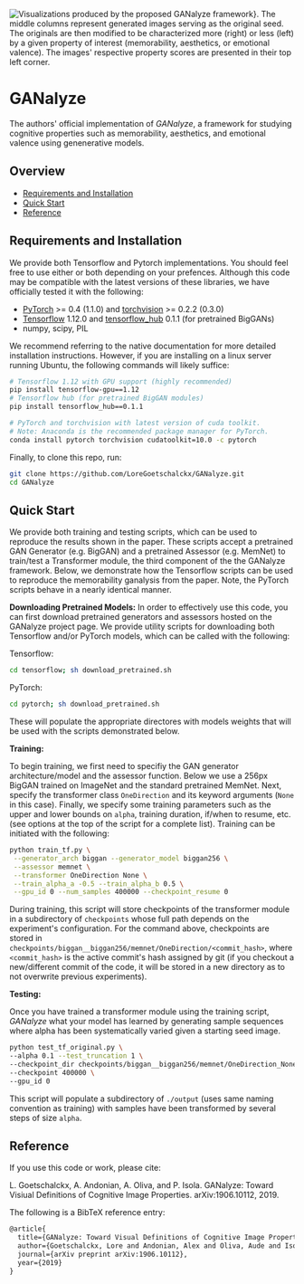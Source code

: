 ![Visualizations produced by the proposed GANalyze framework}. The middle columns represent generated images serving as the original seed. The originals are then modified to be characterized more (right) or less (left) by a given property of interest (memorability, aesthetics, or emotional valence). The images' respective property scores are presented in their top left corner.](http://ganalyze.csail.mit.edu/img/teaser2.jpg)


# GANalyze

The authors' official implementation of *GANalyze*, a framework for studying cognitive properties such as memorability, aesthetics, and emotional valence using genenerative models.

## Overview
- [Requirements and Installation](#requirements-and-installation)
- [Quick Start](#quick-start)
- [Reference](#reference)

## Requirements and Installation

We provide both Tensorflow and Pytorch implementations. You should feel free to use either or both depending on your prefences. Although this code may be compatible with the latest versions of these libraries, we have officially tested it with the following:

- [PyTorch](https://pytorch.org/get-started/locally/) >= 0.4 (1.1.0) and [torchvision](https://github.com/pytorch/vision) >= 0.2.2 (0.3.0)
- [Tensorflow](https://www.tensorflow.org/install) 1.12.0 and [tensorflow_hub](https://www.tensorflow.org/hub) 0.1.1 (for pretrained BigGANs)
- numpy, scipy, PIL

We recommend referring to the native documentation for more detailed installation instructions. However, if you are installing on a linux server running Ubuntu, the following commands will likely suffice:

```bash
# Tensorflow 1.12 with GPU support (highly recommended)
pip install tensorflow-gpu==1.12
# Tensorflow hub (for pretrained BigGAN modules)
pip install tensorflow_hub==0.1.1

# PyTorch and torchvision with latest version of cuda toolkit.
# Note: Anaconda is the recommended package manager for PyTorch.
conda install pytorch torchvision cudatoolkit=10.0 -c pytorch
```

Finally, to clone this repo, run:

```bash
git clone https://github.com/LoreGoetschalckx/GANalyze.git
cd GANalyze
```

## Quick Start

We provide both training and testing scripts, which can be used to reproduce the results shown in the paper. These scripts accept a pretrained GAN Generator (e.g. BigGAN) and a pretrained Assessor (e.g. MemNet) to train/test a Transformer module, the third component of the the GANalyze framework. Below, we demonstrate how the Tensorflow scripts can be used to reproduce the memorability ganalysis from the paper. Note, the PyTorch scripts behave in a nearly identical manner.

**Downloading Pretrained Models:**
In order to effectively use this code, you can first download pretrained generators and assessors hosted on the GANalyze project page. We provide utility scripts for downloading both Tensorflow and/or PyTorch models, which can be called with the following:

Tensorflow:
```bash
cd tensorflow; sh download_pretrained.sh
```

PyTorch:
```bash
cd pytorch; sh download_pretrained.sh
```
These will populate the appropriate directores with models weights that will be used with the scripts demonstrated below.

**Training:**

To begin training, we first need to specifiy the GAN generator architecture/model and the assessor function. Below we use a 256px BigGAN trained on ImageNet and the standard pretrained MemNet. Next, specify the transformer class `OneDirection` and its keyword arguments (`None` in this case). Finally, we specify some training parameters such as the upper and lower bounds on `alpha`, training duration, if/when to resume, etc. (see options at the top of the script for a complete list). Training can be initiated with the following:

```bash
python train_tf.py \
 --generator_arch biggan --generator_model biggan256 \
 --assessor memnet \
 --transformer OneDirection None \
 --train_alpha_a -0.5 --train_alpha_b 0.5 \
 --gpu_id 0 --num_samples 400000 --checkpoint_resume 0
```

During training, this script will store checkpoints of the transformer module in a subdirectory of `checkpoints` whose full path depends on the experiment's configuration. For the command above, checkpoints are stored in `checkpoints/biggan__biggan256/memnet/OneDirection/<commit_hash>`, where `<commit_hash>` is the active commit's hash assigned by git (if you checkout a new/different commit of the code, it will be stored in a new directory as to not overwrite previous experiments).

**Testing:**

Once you have trained a transformer module using the training script, *GANalyze* what your model has learned by generating sample sequences where alpha has been systematically varied given a starting seed image.

```bash
python test_tf_original.py \
--alpha 0.1 --test_truncation 1 \
--checkpoint_dir checkpoints/biggan__biggan256/memnet/OneDirection_None/<commit_hash> \
--checkpoint 400000 \
--gpu_id 0
```

This script will populate a subdirectory of `./output` (uses same naming convention as training) with samples have been transformed by several steps of size `alpha`.

## Reference

If you use this code or work, please cite:

L. Goetschalckx, A. Andonian, A. Oliva, and P. Isola. GANalyze: Toward Visiual Definitions of Cognitive Image Properties. arXiv:1906.10112, 2019.

The following is a BibTeX reference entry:

```markdown
@article{
  title={GANalyze: Toward Visual Definitions of Cognitive Image Properties},
  author={Goetschalckx, Lore and Andonian, Alex and Oliva, Aude and Isola, Phillip},
  journal={arXiv preprint arXiv:1906.10112},
  year={2019}
}
```
